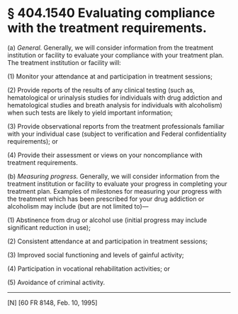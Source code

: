 # § 404.1540   Evaluating compliance with the treatment requirements.

(a) *General.* Generally, we will consider information from the treatment institution or facility to evaluate your compliance with your treatment plan. The treatment institution or facility will:


(1) Monitor your attendance at and participation in treatment sessions;


(2) Provide reports of the results of any clinical testing (such as, hematological or urinalysis studies for individuals with drug addiction and hematological studies and breath analysis for individuals with alcoholism) when such tests are likely to yield important information;


(3) Provide observational reports from the treatment professionals familiar with your individual case (subject to verification and Federal confidentiality requirements); or


(4) Provide their assessment or views on your noncompliance with treatment requirements.


(b) *Measuring progress.* Generally, we will consider information from the treatment institution or facility to evaluate your progress in completing your treatment plan. Examples of milestones for measuring your progress with the treatment which has been prescribed for your drug addiction or alcoholism may include (but are not limited to)—


(1) Abstinence from drug or alcohol use (initial progress may include significant reduction in use);


(2) Consistent attendance at and participation in treatment sessions;


(3) Improved social functioning and levels of gainful activity;


(4) Participation in vocational rehabilitation activities; or


(5) Avoidance of criminal activity.



---

[N] [60 FR 8148, Feb. 10, 1995]




